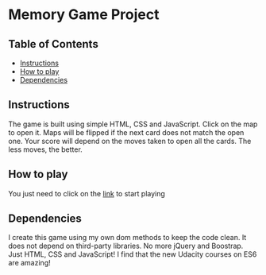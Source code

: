 # Memory Game Project

## Table of Contents

* [Instructions](#instructions)
* [How to play](#How_to_play)
* [Dependencies](#Dependencies)

## Instructions

The game is built using simple HTML, CSS and JavaScript. Click on the map to open it. Maps will be flipped if the next card does not match the open one. Your score will depend on the moves taken to open all the cards. The less moves, the better.

## How to play

You just need to click on the [link](https://htmlpreview.github.io/?https://github.com/khaledsarhan/fend-project-memory-game/blob/master/index.html) to start playing

## Dependencies

I create this game using my own dom methods to keep the code clean. It does not depend on third-party libraries. No more jQuery and Boostrap. Just HTML, CSS and JavaScript! I find that the new Udacity courses on ES6 are amazing!